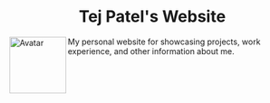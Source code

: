 <h1 align="center">Tej Patel's Website</h1>

<img src="https://i.imgur.com/AJiKmYW.png" alt="Avatar" align="left" height="100">

My personal website for showcasing projects, work experience, and other
information about me.
